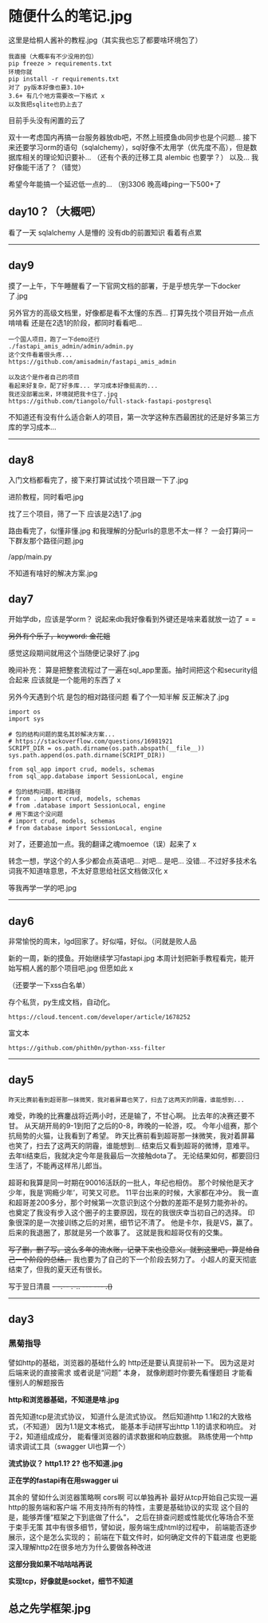 # 随便什么的笔记.jpg

这里是给桐人酱补的教程.jpg（其实我也忘了都要啥环境包了）
```
我直接（大概率有不少没用的包） 
pip freeze > requirements.txt
环境你就 
pip install -r requirements.txt
对了 py版本好像也要3.10+ 
3.6+ 有几个地方需要改一下格式 x
以及我把sqlite也扔上去了
```
目前手头没有闲置的云了

双十一考虑国内再搞一台服务器放db吧，不然上班摸鱼db同步也是个问题... 
接下来还要学习orm的语句（sqlalchemy），sql好像不太用学（优先度不高），但是数据库相关的理论知识要补... （还有个表的迁移工具 alembic 也要学？） 
以及... 我好像能干活了？（错觉）

希望今年能搞一个延迟低一点的... （别3306 晚高峰ping一下500+了

## day10？（大概吧）

看了一天 sqlalchemy 人是懵的 没有db的前置知识 看着有点累

---

## day9

摸了一上午，下午睡醒看了一下官网文档的部署，于是乎想先学一下docker了.jpg

另外官方的高级文档里，好像都是看不太懂的东西... 
打算先找个项目开始一点点啃啃看 
还是在2选1的阶段，都同时看看吧...
```
一个国人项目，跑了一下demo还行
./fastapi_amis_admin/admin/admin.py
这个文件看着很头疼... 
https://github.com/amisadmin/fastapi_amis_admin
```

```
以及这个是作者自己的项目
看起来好复杂，配了好多库... 学习成本好像挺高的...
我还没部署出来，环境就把我卡住了.jpg
https://github.com/tiangolo/full-stack-fastapi-postgresql
```

不知道还有没有什么适合新人的项目，第一次学这种东西最困扰的还是好多第三方库的学习成本... 

---
## day8

入门文档都看完了，接下来打算试试找个项目跟一下了.jpg

进阶教程，同时看吧.jpg

找了三个项目，筛了一下 应该是2选1了.jpg

路由看完了，似懂非懂.jpg 和我理解的分配urls的意思不太一样？ 
一会打算问一下群友那个路径问题.jpg

/app/main.py 

不知道有啥好的解决方案.jpg

## day7
开始学db，应该是学orm？
说起来db我好像看到外键还是啥来着就放一边了 = =

~~另外有个乐子，keyword: 金花姐~~

感觉这段期间就用这个当随便记录好了.jpg

晚间补充： 算是把整套流程过了一遍在sql_app里面。抽时间把这个和security组合起来 应该就是一个能用的东西了 x

另外今天遇到个坑 是包的相对路径问题 看了个一知半解 反正解决了.jpg
```
import os
import sys

# 包的结构问题的莫名其妙解决方案... 
# https://stackoverflow.com/questions/16981921
SCRIPT_DIR = os.path.dirname(os.path.abspath(__file__))
sys.path.append(os.path.dirname(SCRIPT_DIR))

from sql_app import crud, models, schemas
from sql_app.database import SessionLocal, engine

# 包的结构问题，相对路径
# from . import crud, models, schemas
# from .database import SessionLocal, engine
# 用下面这个没问题
# import crud, models, schemas
# from database import SessionLocal, engine
```

对了，还要追加一点。我的翻译之魂moemoe（误）起来了 x

转念一想，学这个的人多少都会点英语吧... 对吧... 是吧... 没错... 
不过好多技术名词我不知道啥意思，不太好意思给社区文档做汉化 x

等我再学一学的吧.jpg

---
## day6 

非常愉悦的周末，lgd回家了。好似喵，好似。（问就是败人品

新的一周，新的摸鱼。开始继续学习fastapi.jpg
本周计划把新手教程看完，能开始写桐人酱的那个项目吧.jpg
但愿如此 x

（还要学一下xss白名单）

存个私货，py生成文档，自动化。
```
https://cloud.tencent.com/developer/article/1678252
```

富文本
```
https://github.com/phith0n/python-xss-filter
```
---

## day5

```
昨天比赛前看到超哥那一抹微笑，我对着屏幕也笑了，扫去了这两天的阴霾，谁能想到... 
```

难受，昨晚的比赛鏖战将近两小时，还是输了，不甘心啊。
比去年的决赛还要不甘。
从天胡开局的9-1到阳了之后的0-8，昨晚的一轮游，哎。
今年小组赛，那个抗局势的火猫，让我看到了希望。
昨天比赛前看到超哥那一抹微笑，我对着屏幕也笑了，扫去了这两天的阴霾，谁能想到...
结束后又看到超哥的微博，意难平。
去年ti结束后，我就决定今年是我最后一次接触dota了。
无论结果如何，都要回归生活了，不能再这样吊儿郎当。

超哥和我算是同一时期在90016活跃的一批人，年纪也相仿。
那个时候他是天才少年，我是‘网瘾少年’，可笑又可悲。 
11平台出来的时候，大家都在冲分。
我一直和超哥差200多分，那个时候第一次意识到这个分数的差距不是努力能弥补的。
也奠定了我没有步入这个圈子的主要原因，现在的我很庆幸当初自己的选择。
印象很深的是一次接训练之后的对黑，细节记不清了。
他是卡尔，我是VS，赢了。
后来的我退圈了，那就是另一个故事了。
这就是我和超哥仅有的交集。

~~写了删，删了写。这么多年的流水账，记录下来也没意义。就到这里吧，算是给自己一个阶段的总结。~~
我也要为了自己的下一个阶段去努力了。
小超人的夏天彻底结束了，但我的夏天还有很长。

写于翌日清晨
~~- -.-- .-.. --- --- .()~~

---
## day3

### 黑菊指导

譬如http的基础，浏览器的基础什么的
http还是要认真提前补一下。
因为这是对后端来说的直接需求 
或者说是“问题” 本身，
就像刷题时你要先看懂题目 
才能看懂别人的解题报告

**http和浏览器基础，不知道是啥.jpg**

首先知道tcp是流式协议，
知道什么是流式协议。
然后知道http 1.1和2的大致格式，（不知道）
因为1.1是文本格式，
能基本手动拼写出http 1.1的请求和响应。
对于2，知道组成成分，
能看懂浏览器的请求数据和响应数据。
熟练使用一个http请求调试工具（swagger UI也算一个）

**流式协议？ http1.1? 2? 也不知道.jpg** 

**正在学的fastapi有在用swagger ui**

其余的 譬如什么浏览器策略啊 cors啊 可以单独再补 
最好从tcp开始自己实现一遍 http的服务端和客户端 
不用支持所有的特性，主要是基础协议的实现 
这个目的是，能够弄懂“框架之下到底做了什么”，
之后在排查问题或性能优化等场合不至于束手无策 
其中有很多细节，譬如说，服务端生成html的过程中，
前端能否逐步展示，这个是怎么实现的；
前端在下载文件时，如何确定文件的下载进度 
也更能深入理解http2在很多地方为什么要做各种改进

**这部分我如果不咕咕咕再说**

**实现tcp，好像就是socket，细节不知道**

## 总之先学框架.jpg

